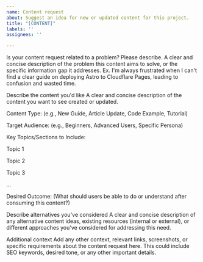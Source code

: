 ```yaml
---
name: Content request
about: Suggest an idea for new or updated content for this project.
title: "[CONTENT]"
labels: ''
assignees: ''

---
```


Is your content request related to a problem? Please describe.
A clear and concise description of the problem this content aims to solve, or the specific information gap it addresses.
Ex. I'm always frustrated when I can't find a clear guide on deploying Astro to Cloudflare Pages, leading to confusion and wasted time.

Describe the content you'd like
A clear and concise description of the content you want to see created or updated.

Content Type: (e.g., New Guide, Article Update, Code Example, Tutorial)

Target Audience: (e.g., Beginners, Advanced Users, Specific Persona)

Key Topics/Sections to Include:

Topic 1

Topic 2

Topic 3

...

Desired Outcome: (What should users be able to do or understand after consuming this content?)

Describe alternatives you've considered
A clear and concise description of any alternative content ideas, existing resources (internal or external), or different approaches you've considered for addressing this need.

Additional context
Add any other context, relevant links, screenshots, or specific requirements about the content request here. This could include SEO keywords, desired tone, or any other important details.
